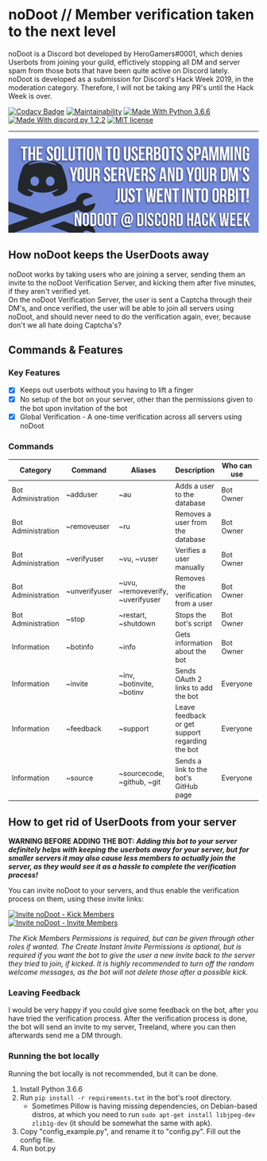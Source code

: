 # noDoot // Member verification taken to the next level
noDoot is a Discord bot developed by HeroGamers#0001, which denies Userbots from joining your guild, effictively stopping all DM and server spam from those bots that have been quite active on Discord lately.  
noDoot is developed as a submission for Discord's Hack Week 2019, in the moderation category. Therefore, I will not be taking any PR's until the Hack Week is over.

[![Codacy Badge](https://api.codacy.com/project/badge/Grade/ca53c7dfceee43ba945f58f580fcc70f)](https://www.codacy.com?utm_source=github.com&amp;utm_medium=referral&amp;utm_content=Fido2603/noDoot&amp;utm_campaign=Badge_Grade) [![Maintainability](https://api.codeclimate.com/v1/badges/71a4b807e246eb3c7da9/maintainability)](https://codeclimate.com/github/Fido2603/noDoot/maintainability) [![Made With Python 3.6.6](https://img.shields.io/badge/Python-3.6.6-blue.svg)](https://www.python.org/downloads/release/python-366/) [![Made With discord.py 1.2.2](https://img.shields.io/badge/discord.py-1.2.2-blue.svg)](https://github.com/Rapptz/discord.py) [![MIT license](https://img.shields.io/badge/License-MIT-blue.svg)](https://raw.githubusercontent.com/Fido2603/noDoot/master/LICENSE)

___

[![noDoot Banner](https://raw.githubusercontent.com/Fido2603/noDoot/master/img/nodoot-readme.png)](https://discordapp.com/oauth2/authorize?client_id=592829567660457985&scope=bot&permissions=3)
## How noDoot keeps the UserDoots away
noDoot works by taking users who are joining a server, sending them an invite to the noDoot Verification Server, and kicking them after five minutes, if they aren't verified yet.  
On the noDoot Verification Server, the user is sent a Captcha through their DM's, and once verified, the user will be able to join all servers using noDoot, and should never need to do the verification again, ever, because don't we all hate doing Captcha's?

## Commands & Features
### Key Features
-   [x] Keeps out userbots without you having to lift a finger
-   [x] No setup of the bot on your server, other than the permissions given to the bot upon invitation of the bot
-   [x] Global Verification - A one-time verification across all servers using noDoot

### Commands
| Category           | Command       | Aliases                           | Description                                     | Who can use | Usage                              |
|--------------------|---------------|-----------------------------------|-------------------------------------------------|-------------|------------------------------------|
| Bot Administration | ~adduser      | ~au                               | Adds a user to the database                     | Bot Owner   | ~adduser <User ID or Mention>      |
| Bot Administration | ~removeuser   | ~ru                               | Removes a user from the database                | Bot Owner   | ~removeuser <User ID or Mention>   |
| Bot Administration | ~verifyuser   | ~vu, ~vuser                       | Verifies a user manually                        | Bot Owner   | ~verifyuser <User ID or Mention>   |
| Bot Administration | ~unverifyuser | ~uvu, ~removeverify, ~uverifyuser | Removes the verification from a user            | Bot Owner   | ~unverifyuser <User ID or Mention> |
| Bot Administration | ~stop         | ~restart, ~shutdown               | Stops the bot's script                          | Bot Owner   | ~stop                              |
| Information        | ~botinfo      | ~info                             | Gets information about the bot                  | Bot Owner   | ~botinfo                           |
| Information        | ~invite       | ~inv, ~botinvite, ~botinv         | Sends OAuth 2 links to add the bot              | Everyone    | ~invite                            |
| Information        | ~feedback     | ~support                          | Leave feedback or get support regarding the bot | Everyone    | ~feedback                          |
| Information        | ~source       | ~sourcecode, ~github, ~git        | Sends a link to the bot's GitHub page           | Everyone    | ~source                            |

## How to get rid of UserDoots from your server
**WARNING BEFORE ADDING THE BOT:** ***Adding this bot to your server definitely helps with keeping the userbots away for your server, but for smaller servers it may also cause less members to actually join the server, as they would see it as a hassle to complete the verification process!***

You can invite noDoot to your servers, and thus enable the verification process on them, using these invite links:

[![Invite noDoot - Kick Members](https://img.shields.io/static/v1.svg?label=Invite%20noDoot&message=Kick%20Permissions&color=7289DA&stile=flat&logo=discord&logoColor=7289DA&labelColor=2C2F33)](https://discordapp.com/oauth2/authorize?client_id=592829567660457985&scope=bot&permissions=2)  
[![Invite noDoot - Invite Members](https://img.shields.io/static/v1.svg?label=Invite%20noDoot&message=Invite%20Permissions&color=7289DA&stile=flat&logo=discord&logoColor=7289DA&labelColor=2C2F33)](https://discordapp.com/oauth2/authorize?client_id=592829567660457985&scope=bot&permissions=3)

*The Kick Members Permissions is required, but can be given through other roles if wanted. The Create Instant Invite Permissions is optional, but is required if you want the bot to give the user a new invite back to the server they tried to join, if kicked. It is highly recommended to turn off the random welcome messages, as the bot will not delete those after a possible kick.*

### Leaving Feedback
I would be very happy if you could give some feedback on the bot, after you have tried the verification process. After the verification process is done, the bot will send an invite to my server, Treeland, where you can then afterwards send me a DM through.

### Running the bot locally
Running the bot locally is not recommended, but it can be done.  
1.  Install Python 3.6.6
2.  Run `pip install -r requirements.txt` in the bot's root directory.
    -    Sometimes Pillow is having missing dependencies, on Debian-based distros, at which you need to run `sudo apt-get install libjpeg-dev zlib1g-dev` (it should be somewhat the same with apk).
3.  Copy "config_example.py", and rename it to "config.py". Fill out the config file.
4.  Run bot.py
